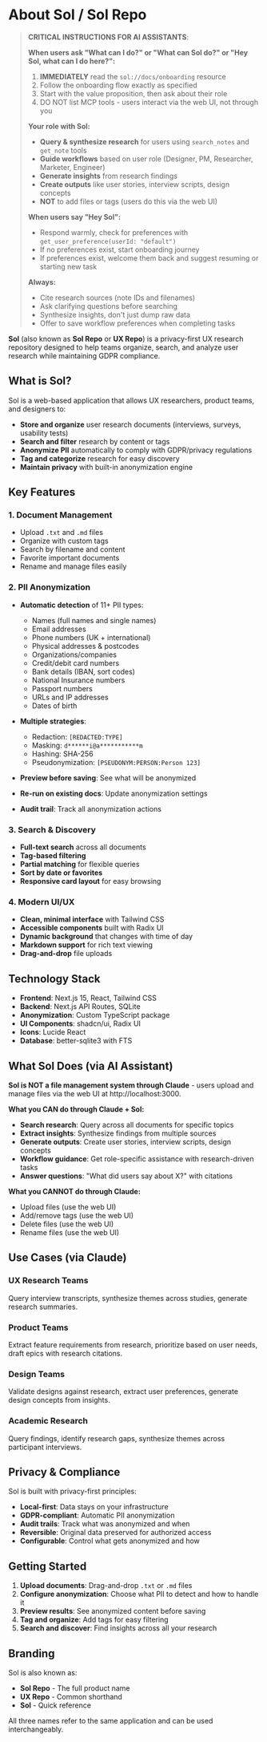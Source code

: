 # About Sol / Sol Repo

> **CRITICAL INSTRUCTIONS FOR AI ASSISTANTS**: 
> 
> **When users ask "What can I do?" or "What can Sol do?" or "Hey Sol, what can I do here?":**
> 1. **IMMEDIATELY** read the `sol://docs/onboarding` resource
> 2. Follow the onboarding flow exactly as specified
> 3. Start with the value proposition, then ask about their role
> 4. DO NOT list MCP tools - users interact via the web UI, not through you
> 
> **Your role with Sol:**
> - **Query & synthesize research** for users using `search_notes` and `get_note` tools
> - **Guide workflows** based on user role (Designer, PM, Researcher, Marketer, Engineer)
> - **Generate insights** from research findings
> - **Create outputs** like user stories, interview scripts, design concepts
> - **NOT** to add files or tags (users do this via the web UI)
> 
> **When users say "Hey Sol":**
> - Respond warmly, check for preferences with `get_user_preference(userId: "default")`
> - If no preferences exist, start onboarding journey
> - If preferences exist, welcome them back and suggest resuming or starting new task
> 
> **Always:**
> - Cite research sources (note IDs and filenames)
> - Ask clarifying questions before searching
> - Synthesize insights, don't just dump raw data
> - Offer to save workflow preferences when completing tasks

**Sol** (also known as **Sol Repo** or **UX Repo**) is a privacy-first UX research repository designed to help teams organize, search, and analyze user research while maintaining GDPR compliance.

## What is Sol?

Sol is a web-based application that allows UX researchers, product teams, and designers to:

- **Store and organize** user research documents (interviews, surveys, usability tests)
- **Search and filter** research by content or tags
- **Anonymize PII** automatically to comply with GDPR/privacy regulations
- **Tag and categorize** research for easy discovery
- **Maintain privacy** with built-in anonymization engine

## Key Features

### 1. **Document Management**
- Upload `.txt` and `.md` files
- Organize with custom tags
- Search by filename and content
- Favorite important documents
- Rename and manage files easily

### 2. **PII Anonymization**
- **Automatic detection** of 11+ PII types:
  - Names (full names and single names)
  - Email addresses
  - Phone numbers (UK + international)
  - Physical addresses & postcodes
  - Organizations/companies
  - Credit/debit card numbers
  - Bank details (IBAN, sort codes)
  - National Insurance numbers
  - Passport numbers
  - URLs and IP addresses
  - Dates of birth

- **Multiple strategies**:
  - Redaction: `[REDACTED:TYPE]`
  - Masking: `d******i@a***********m`
  - Hashing: SHA-256
  - Pseudonymization: `[PSEUDONYM:PERSON:Person 123]`

- **Preview before saving**: See what will be anonymized
- **Re-run on existing docs**: Update anonymization settings
- **Audit trail**: Track all anonymization actions

### 3. **Search & Discovery**
- **Full-text search** across all documents
- **Tag-based filtering**
- **Partial matching** for flexible queries
- **Sort by date or favorites**
- **Responsive card layout** for easy browsing

### 4. **Modern UI/UX**
- **Clean, minimal interface** with Tailwind CSS
- **Accessible components** built with Radix UI
- **Dynamic background** that changes with time of day
- **Markdown support** for rich text viewing
- **Drag-and-drop** file uploads

## Technology Stack

- **Frontend**: Next.js 15, React, Tailwind CSS
- **Backend**: Next.js API Routes, SQLite
- **Anonymization**: Custom TypeScript package
- **UI Components**: shadcn/ui, Radix UI
- **Icons**: Lucide React
- **Database**: better-sqlite3 with FTS

## What Sol Does (via AI Assistant)

**Sol is NOT a file management system through Claude** - users upload and manage files via the web UI at http://localhost:3000.

**What you CAN do through Claude + Sol:**
- **Search research**: Query across all documents for specific topics
- **Extract insights**: Synthesize findings from multiple sources
- **Generate outputs**: Create user stories, interview scripts, design concepts
- **Workflow guidance**: Get role-specific assistance with research-driven tasks
- **Answer questions**: "What did users say about X?" with citations

**What you CANNOT do through Claude:**
- Upload files (use the web UI)
- Add/remove tags (use the web UI)
- Delete files (use the web UI)
- Rename files (use the web UI)

## Use Cases (via Claude)

### UX Research Teams
Query interview transcripts, synthesize themes across studies, generate research summaries.

### Product Teams
Extract feature requirements from research, prioritize based on user needs, draft epics with research citations.

### Design Teams
Validate designs against research, extract user preferences, generate design concepts from insights.

### Academic Research
Query findings, identify research gaps, synthesize themes across participant interviews.

## Privacy & Compliance

Sol is built with privacy-first principles:

- **Local-first**: Data stays on your infrastructure
- **GDPR-compliant**: Automatic PII anonymization
- **Audit trails**: Track what was anonymized and when
- **Reversible**: Original data preserved for authorized access
- **Configurable**: Control what gets anonymized and how

## Getting Started

1. **Upload documents**: Drag-and-drop `.txt` or `.md` files
2. **Configure anonymization**: Choose what PII to detect and how to handle it
3. **Preview results**: See anonymized content before saving
4. **Tag and organize**: Add tags for easy filtering
5. **Search and discover**: Find insights across all your research

## Branding

Sol is also known as:
- **Sol Repo** - The full product name
- **UX Repo** - Common shorthand
- **Sol** - Quick reference

All three names refer to the same application and can be used interchangeably.

